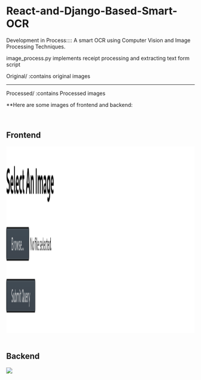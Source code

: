 # React-and-Django-Based-Smart-OCR
Development in Process:::: A smart OCR using Computer Vision and Image Processing Techniques.  


image_process.py implements receipt processing and extracting text form script

Original/  :contains original images


-------------------------------


Processed/ :contains Processed images



**Here are some images of frontend and backend:

<br>
<h2>Frontend</h2>
<img height="500" src="https://github.com/cyberdhiman/React-and-Django-Based-Smart-OCR/blob/master/Screenshot-2019-12-1%20React%20App(1).png"/>
</br>

<br>
<h2>Backend</h2>
<img height="500" src="https://github.com/cyberdhiman/React-and-Django-Based-Smart-OCR/blob/master/Screenshot-2019-12-1%20Post%20%E2%80%93%20Django%20REST%20framework.png"/>

</br>
